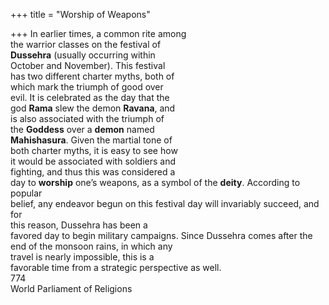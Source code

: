 +++
title = "Worship of Weapons"

+++
In earlier times, a common rite among  
the warrior classes on the festival of  
**Dussehra** (usually occurring within  
October and November). This festival  
has two different charter myths, both of  
which mark the triumph of good over  
evil. It is celebrated as the day that the  
god **Rama** slew the demon **Ravana**, and  
is also associated with the triumph of  
the **Goddess** over a **demon** named  
**Mahishasura**. Given the martial tone of  
both charter myths, it is easy to see how  
it would be associated with soldiers and  
fighting, and thus this was considered a  
day to **worship** one’s weapons, as a symbol of the **deity**. According to popular  
belief, any endeavor begun on this festival day will invariably succeed, and for  
this reason, Dussehra has been a  
favored day to begin military campaigns. Since Dussehra comes after the  
end of the monsoon rains, in which any  
travel is nearly impossible, this is a  
favorable time from a strategic perspective as well.  
774  
World Parliament of Religions